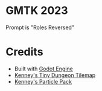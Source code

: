 # GMTK 2023
Prompt is "Roles Reversed"

# Credits
- Built with [Godot Engine](https://godotengine.org/)
- [Kenney's Tiny Dungeon Tilemap](https://www.kenney.nl/assets/tiny-dungeon)
- [Kenney's Particle Pack](https://www.kenney.nl/assets/particle-pack)
